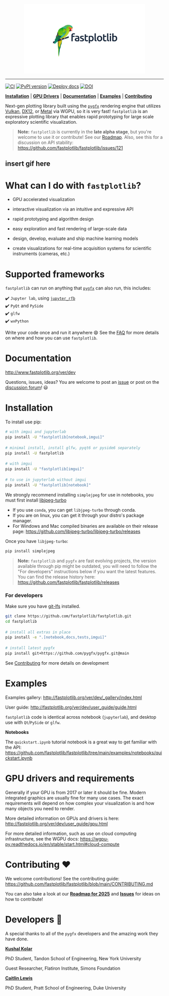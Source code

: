 <p align="center">
<img src="https://github.com/fastplotlib/fastplotlib/blob/main/docs/source/fastplotlib_logo.svg" height="220" alt="logo">
</p>

---

[![CI](https://github.com/fastplotlib/fastplotlib/actions/workflows/ci.yml/badge.svg)](https://github.com/fastplotlib/fastplotlib/actions/workflows/ci.yml)
[![PyPI version](https://badge.fury.io/py/fastplotlib.svg)](https://badge.fury.io/py/fastplotlib)
[![Deploy docs](https://github.com/fastplotlib/fastplotlib/actions/workflows/docs-deploy.yml/badge.svg)](https://fastplotlib.org/ver/dev/)
[![DOI](https://zenodo.org/badge/485481453.svg)](https://zenodo.org/doi/10.5281/zenodo.13365890)

[**Installation**](https://github.com/fastplotlib/fastplotlib#installation) | 
[**GPU Drivers**](https://github.com/kushalkolar/fastplotlib#graphics-drivers) | 
[**Documentation**](https://github.com/fastplotlib/fastplotlib#documentation) | 
[**Examples**](https://github.com/kushalkolar/fastplotlib#examples) | 
[**Contributing**](https://github.com/kushalkolar/fastplotlib#heart-contributing)

Next-gen plotting library built using the [`pygfx`](https://github.com/pygfx/pygfx) rendering engine that utilizes [Vulkan](https://en.wikipedia.org/wiki/Vulkan), [DX12](https://en.wikipedia.org/wiki/DirectX#DirectX_12), or [Metal](https://developer.apple.com/metal/) via WGPU, so it is very fast! `fastplotlib` is an expressive plotting library that enables rapid prototyping for large scale exploratory scientific visualization.

> **Note:**
> `fastplotlib` is currently in the **late alpha stage**, but you're welcome to use it or contribute! See our [Roadmap](https://github.com/kushalkolar/fastplotlib/issues/55). Also, see this for a discussion on API stability: https://github.com/fastplotlib/fastplotlib/issues/121

## insert gif here



# What can I do with `fastplotlib`?

- GPU accelerated visualization

- interactive visualization via an intuitive and expressive API

- rapid prototyping and algorithm design

- easy exploration and fast rendering of large-scale data

- design, develop, evaluate and ship machine learning models

- create visualizations for real-time acquisition systems for scientific instruments (cameras, etc.)

# Supported frameworks

`fastplotlib` can run on anything that [`pygfx`](https://github.com/pygfx/pygfx) can also run, this includes:

:heavy_check_mark: `Jupyter lab`, using [`jupyter_rfb`](https://github.com/vispy/jupyter_rfb)\
:heavy_check_mark: `PyQt` and `PySide`\
:heavy_check_mark: `glfw`\
:heavy_check_mark: `wxPython`

Write your code once and run it anywhere :smile: See the [FAQ](https://www.fastplotlib.org/ver/dev/user_guide/faq.html) for more details on where and how you can use `fastplotlib`.

# Documentation

http://www.fastplotlib.org/ver/dev

Questions, issues, ideas? You are welcome to post an [issue](https://github.com/fastplotlib/fastplotlib/issues) or post on the [discussion forum](https://github.com/fastplotlib/fastplotlib/discussions)! :smiley: 

# Installation

To install use pip:

```bash
# with imgui and jupyterlab
pip install -U "fastplotlib[notebook,imgui]"

# minimal install, install glfw, pyqt6 or pyside6 separately
pip install -U fastplotlib

# with imgui
pip install -U "fastplotlib[imgui]"

# to use in jupyterlab without imgui
pip install -U "fastplotlib[notebook]"
```

We strongly recommend installing ``simplejpeg`` for use in notebooks, you must first install [libjpeg-turbo](https://libjpeg-turbo.org/)

- If you use ``conda``, you can get ``libjpeg-turbo`` through conda.
- If you are on linux, you can get it through your distro's package manager.
- For Windows and Mac compiled binaries are available on their release page: https://github.com/libjpeg-turbo/libjpeg-turbo/releases

Once you have ``libjpeg-turbo``:

```bash
pip install simplejpeg
```

> **Note:**
> `fastplotlib` and `pygfx` are fast evolving projects, the version available through pip might be outdated, you will need to follow the "For developers" instructions below if you want the latest features. You can find the release history here: https://github.com/fastplotlib/fastplotlib/releases

### For developers

Make sure you have [git-lfs](https://github.com/git-lfs/git-lfs#installing) installed.

```bash
git clone https://github.com/fastplotlib/fastplotlib.git
cd fastplotlib

# install all extras in place
pip install -e ".[notebook,docs,tests,imgui]"

# install latest pygfx
pip install git+https://github.com/pygfx/pygfx.git@main
```

See [Contributing](https://github.com/fastplotlib/fastplotlib?tab=readme-ov-file#heart-contributing) for more details on development

# Examples

Examples gallery: http://fastplotlib.org/ver/dev/_gallery/index.html

User guide: http://fastplotlib.org/ver/dev/user_guide/guide.html

`fastplotlib` code is identical across notebook (`jupyterlab`), and desktop use with `Qt`/`PySide` or `glfw`. 

**Notebooks**

The `quickstart.ipynb` tutorial notebook is a great way to get familiar with the API: https://github.com/fastplotlib/fastplotlib/tree/main/examples/notebooks/quickstart.ipynb

# GPU drivers and requirements

Generally if your GPU is from 2017 or later it should be fine. Modern integrated graphics are usually fine for many use cases. The exact requirements will depend on how complex your visualization is and how many objects you need to render.

More detailed information on GPUs and drivers is here: http://fastplotlib.org/ver/dev/user_guide/gpu.html

For more detailed information, such as use on cloud computing infrastructure, see the WGPU docs: https://wgpu-py.readthedocs.io/en/stable/start.html#cloud-compute

# Contributing :heart:

We welcome contributions! See the contributing guide: https://github.com/fastplotlib/fastplotlib/blob/main/CONTRIBUTING.md

You can also take a look at our [**Roadmap for 2025**](https://github.com/fastplotlib/fastplotlib/issues/55) and [**Issues**](https://github.com/fastplotlib/fastplotlib/issues) for ideas on how to contribute!

# Developers :brain:

A special thanks to all of the `pygfx` developers and the amazing work they have done. 

[**Kushal Kolar**](https://github.com/kushalkolar)

PhD Student, Tandon School of Engineering, New York University 

Guest Researcher, Flatiron Institute, Simons Foundation

[**Caitlin Lewis**](https://github.com/clewis7)

PhD Student, Pratt School of Engineering, Duke University

